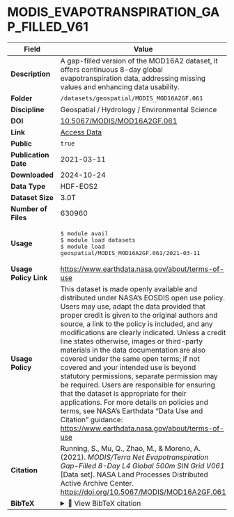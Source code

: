 # MODIS_EVAPOTRANSPIRATION_GAP_FILLED_V61

| Field | Value |
|--------|-------|
| **Description** | A gap-filled version of the MOD16A2 dataset, it offers continuous 8-day global evapotranspiration data, addressing missing values and enhancing data usability. |
| **Folder** | `/datasets/geospatial/MODIS_MOD16A2GF.061` |
| **Discipline** | Geospatial / Hydrology / Environmental Science |
| **DOI** | [10.5067/MODIS/MOD16A2GF.061](https://doi.org/10.5067/MODIS/MOD16A2GF.061) |
| **Link** | [Access Data](https://app.globus.org/file-manager?origin_id=0ade39e5-a643-4406-8ba3-ad5796c2c2df&origin_path=%2F) |
| **Public** | `true` |
| **Publication Date** | 2021-03-11 |
| **Downloaded** | 2024-10-24 |
| **Data Type** | HDF-EOS2 |
| **Dataset Size** | 3.0T |
| **Number of Files** | 630960 |
| **Usage** | <pre>&#36; module avail<br>&#36; module load datasets<br>&#36; module load geospatial/MODIS_MOD16A2GF.061/2021-03-11</pre> |
| **Usage Policy Link** | https://www.earthdata.nasa.gov/about/terms-of-use |
| **Usage Policy** | This dataset is made openly available and distributed under NASA’s EOSDIS open use policy. Users may use, adapt the data provided that proper credit is given to the original authors and source, a link to the policy is included, and any modifications are clearly indicated. Unless a credit line states otherwise, images or third-party materials in the data documentation are also covered under the same open terms; if not covered and your intended use is beyond statutory permissions, separate permission may be required. Users are responsible for ensuring that the dataset is appropriate for their applications. For more details on policies and terms, see NASA’s Earthdata “Data Use and Citation” guidance: https://www.earthdata.nasa.gov/about/terms-of-use |
| **Citation** | Running, S., Mu, Q., Zhao, M., &amp; Moreno, A. (2021). <i>MODIS/Terra Net Evapotranspiration Gap-Filled 8-Day L4 Global 500m SIN Grid V061</i> [Data set]. NASA Land Processes Distributed Active Archive Center. https://doi.org/10.5067/MODIS/MOD16A2GF.061 |
| **BibTeX** | <details><summary>📜 View BibTeX citation</summary><pre>@misc{Running2021MOD16A2GF,<br>  author       = {Running, S. and Mu, Q. and Zhao, M. and Moreno, A.},<br>  title        = {MODIS/Terra Net Evapotranspiration Gap-Filled 8-Day L4 Global 500m SIN Grid V061},<br>  year         = {2021},<br>  howpublished = {NASA Land Processes Distributed Active Archive Center},<br>  note         = {Data set. Accessed: 2025-10-02},<br>  doi          = {10.5067/MODIS/MOD16A2GF.061},<br>  url          = {https://doi.org/10.5067/MODIS/MOD16A2GF.061}<br>}</pre> |
